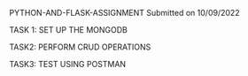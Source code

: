 PYTHON-AND-FLASK-ASSIGNMENT
Submitted on 10/09/2022

TASK 1:
SET UP THE MONGODB

TASK2:
PERFORM CRUD OPERATIONS

TASK3:
TEST USING POSTMAN
